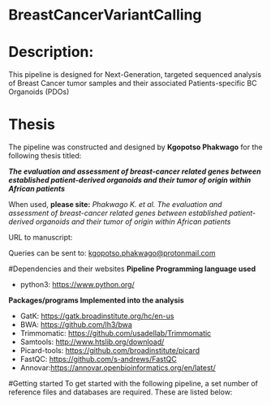 # BreastCancerVariantCalling
# Description:
This pipeline is designed for Next-Generation, targeted sequenced analysis of Breast Cancer tumor samples and their associated Patients-specific BC Organoids (PDOs)
# Thesis
The pipeline was constructed and designed by **Kgopotso Phakwago** for the following thesis titled:

**_The evaluation and assessment of breast-cancer related genes between established patient-derived organoids and their tumor of origin within African patients_**

When used, **please site:** _Phakwago K. et al. The evaluation and assessment of breast-cancer related genes between established patient-derived organoids and their tumor of origin within African patients_  

URL to manuscript:

Queries can be sent to: kgopotso.phakwago@protonmail.com

#Dependencies and their websites
**Pipeline Programming language used**
* python3: https://www.python.org/

**Packages/programs Implemented into the analysis**
* GatK: https://gatk.broadinstitute.org/hc/en-us
* BWA: https://github.com/lh3/bwa
* Trimmomatic: https://github.com/usadellab/Trimmomatic
* Samtools: http://www.htslib.org/download/
* Picard-tools: https://github.com/broadinstitute/picard
* FastQC: https://github.com/s-andrews/FastQC
* Annovar:https://annovar.openbioinformatics.org/en/latest/

#Getting started
To get started with the following pipeline, a set number of reference files and databases are required. These are listed below:
